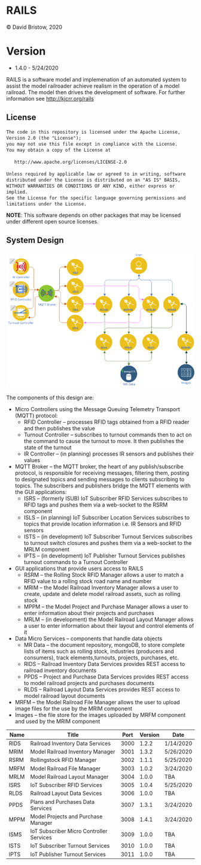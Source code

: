 # RAILS
&copy; David Bristow, 2020

# Version
* 1.4.0 - 5/24/2020

RAILS is a software model and implemenation of an automated system to assist the model railroader achieve realism in the operation of a model railroad. The model then drives the development of software.
For further information see http://kjcrr.org/rails

## License

    The code in this repository is licensed under the Apache License, Version 2.0 (the "License");
    you may not use this file except in compliance with the License.
    You may obtain a copy of the License at

       http://www.apache.org/licenses/LICENSE-2.0

    Unless required by applicable law or agreed to in writing, software
    distributed under the License is distributed on an "AS IS" BASIS,
    WITHOUT WARRANTIES OR CONDITIONS OF ANY KIND, either express or implied.
    See the License for the specific language governing permissions and
    limitations under the License.

**NOTE**: This software depends on other packages that may be licensed under different open source licenses.

## System Design
![System Design](https://github.com/djbristow/RAILS/blob/master/sysdesign.png)

The components of this design are:
- Micro Controllers using the Message Queuing Telemetry Transport (MQTT) protocol:
  - RFID Controller – processes RFID tags obtained from a RFID reader and then publishes the value
  - Turnout Controller – subscribes to turnout commands then to act on the command to cause the turnout to move. It then publishes the state of the turnout
  - IR Controller – (in planning) processes IR sensors and publishes their values
- MQTT Broker – the MQTT broker, the heart of any publish/subscribe protocol, is responsible for receiving messages, filtering them, posting to designated topics and sending messages to clients subscribing to topics. The subscribers and publishers bridge the MQTT elements with the GUI applications:
  - ISRS – (formerly ISUB) IoT Subscriber RFID Services subscribes to RFID tags and pushes them via a web-socket to the RSRM component
  - ISLS – (in planning) IoT Subscriber Location Services subscribes to topics that provide location information i.e. IR Sensors and RFID sensors
  - ISTS – (in development) IoT Subscriber Turnout Services subscribes to turnout switch closures and pushes them via a web-socket to the MRLM component
  - IPTS – (in development) IoT Publisher Turnout Services publishes turnout commands to a Turnout Controller
- GUI applications that provide users access to RAILS
  - RSRM – the Rolling Stock RFID Manager allows a user to match a RFID value to a rolling stock road name and number
  - MRIM – the Model Railroad Inventory Manager allows a user to create, update and delete model railroad assets, such as rolling stock
  - MPPM – the Model Project and Purchase Manager allows a user to enter information about their projects and purchases
  - MRLM – (in development) the Model Railroad Layout Manager allows a user to enter information about their layout and control elements of it
- Data Micro Services – components that handle data objects
  - MR Data – the document repository, mongoDB, to store complete lists of items such as rolling stock, industries (producers and consumers), track elements,turnouts, projects, purchases, etc.
  - RIDS – Railroad Inventory Data Services provides REST access to railroad inventory documents
  - PPDS – Project and Purchase Data Services provides REST access to model railroad projects and purchases documents
  - RLDS – Railroad Layout Data Services provides REST access to model railroad layout documents
- MRFM – the Model Railroad File Manager allows the user to upload image files for the use by the MRIM component
- Images – the file store for the images uploaded by MRFM component and used by the MRIM component


|Name |Title                                  |Port |Version|Date     |
|-----|---------------------------------------|-----|-------|---------|
|RIDS|Railroad Inventory Data Services|3000|1.2.2|1/14/2020|
|MRIM|Model Railroad Inventory Manager|3001|1.3.2|5/26/2020|
|RSRM|Rollingstock RFID Manager|3002|1.1.1|5/25/2020|
|MRFM|Model Railroad File Manager|3003|1.0.2|3/24/2020|
|MRLM|Model Railroad Layout Manager|3004|1.0.0|TBA|
|ISRS|IoT Subscriber RFID Services|3005|1.0.4|5/25/2020|
|RLDS|Railroad Layout Data Sevices|3006|1.0.0|TBA|
|PPDS|Plans and Purchases Data Services|3007|1.3.1|3/24/2020|
|MPPM|Model Projects and Purchase Manager|3008|1.4.1|3/24/2020|
|ISMS|IoT Subscriber Micro Controller Services|3009|1.0.0|TBA|
|ISTS|IoT Subscriber Turnout Services|3010|1.0.0|TBA|
|IPTS|IoT Publisher Turnout Services|3011|1.0.0|TBA|


